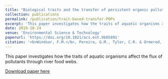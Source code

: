 ```yaml
---
title: "Biological traits and the transfer of persistent organic pollutants through river food webs."
collection: publications
permalink: /publication/trait-based-transfer-POPs
excerpt: 'This paper investigates how the traits of aquatic organisms affect the flux of pollutants through river food webs.'
date: 2019-10-24
venue: 'Environmental Science & Technology'
paperurl: 'https://doi.org/10.1021/acs.est.9b05891'
citation: '<b>Windsor, F.M.</b>, Pereira, G.M., Tyler, C.R. & Ormerod, S.J. (2019). &quot;Biological traits and the transfer of persistent organic pollutants through river food webs.&quot; <i>Environmental Science & Technology</i>. 53(22), 13246-13256.'
---
```

This paper investigates how the traits of aquatic organisms affect the flux of pollutants through river food webs.

[Download paper here](https://doi.org/10.1021/acs.est.9b05891)
